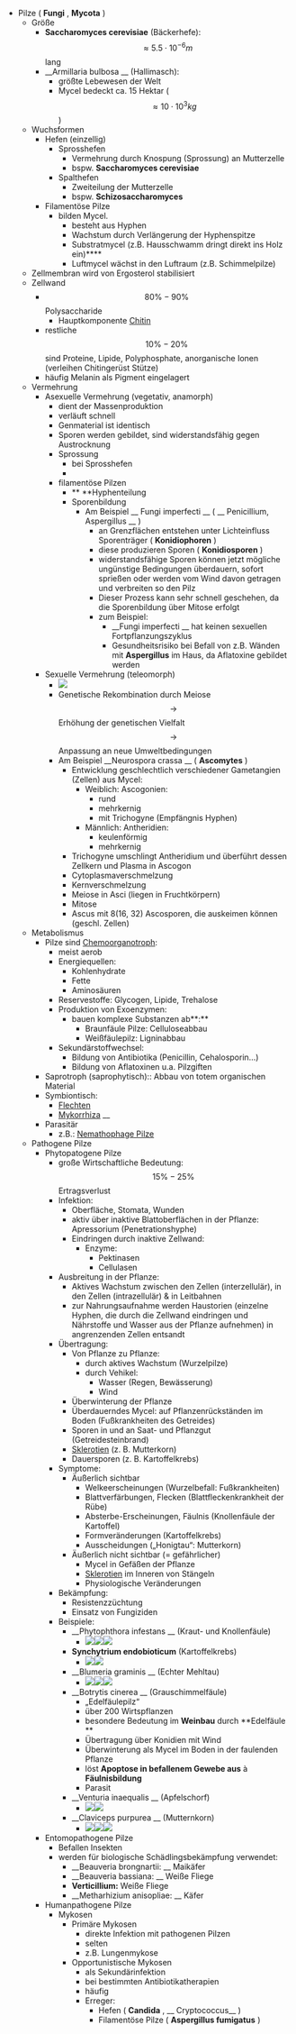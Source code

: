 - Pilze ( __Fungi__ ,  __Mycota__ )
    - Größe
        -  __Saccharomyces cerevisiae__  (Bäckerhefe): $$ \approx5.5\cdot10^{-6}m $$ lang
        -  __Armillaria bulbosa __ (Hallimasch):
            - größte Lebewesen der Welt
            - Mycel bedeckt ca. 15 Hektar ($$ \approx 10\cdot10^3kg $$)
    - Wuchsformen
        - Hefen (einzellig)
            - Sprosshefen
                - Vermehrung durch Knospung (Sprossung) an Mutterzelle
                - bspw.  __Saccharomyces cerevisiae__ 
            - Spalthefen
                - Zweiteilung der Mutterzelle
                - bspw.  __Schizosaccharomyces__ 
        - Filamentöse Pilze
            - bilden Mycel.
                - besteht aus Hyphen
                - Wachstum durch Verlängerung der Hyphenspitze
                - Substratmycel (z.B. Hausschwamm dringt direkt ins Holz ein)****
                - Luftmycel wächst in den Luftraum (z.B. Schimmelpilze)
    - Zellmembran wird von Ergosterol stabilisiert
    - Zellwand
        - $$ 80\%-90\% $$ Polysaccharide
            - Hauptkomponente [Chitin](Chitin.md)
        - restliche $$ 10\%-20\% $$ sind Proteine, Lipide, Polyphosphate, anorganische Ionen (verleihen Chitingerüst Stütze)
        - häufig Melanin als Pigment eingelagert
    - Vermehrung
        - Asexuelle Vermehrung (vegetativ, anamorph)
            - dient der Massenproduktion
            - verläuft schnell
            - Genmaterial ist identisch
            - Sporen werden gebildet, sind widerstandsfähig gegen Austrocknung
            - Sprossung
                - bei Sprosshefen
                - 
            - filamentöse Pilzen
                - ** **Hyphenteilung  
                - Sporenbildung
                    - Am Beispiel  __ Fungi imperfecti __  ( __ Penicillium, Aspergillus __ )
                        - an Grenzflächen entstehen unter Lichteinfluss Sporenträger ( __Konidiophoren__ )
                        - diese produzieren Sporen ( __Konidiosporen__ )
                        - widerstandsfähige Sporen können jetzt mögliche ungünstige Bedingungen überdauern, sofort sprießen oder werden vom Wind davon getragen und verbreiten so den Pilz
                        - Dieser Prozess kann sehr schnell geschehen, da die Sporenbildung über Mitose erfolgt
                        - zum Beispiel:
                            -  __Fungi imperfecti __ hat keinen sexuellen Fortpflanzungszyklus
                            - Gesundheitsrisiko bei Befall von z.B. Wänden mit  __Aspergillus__  im Haus, da Aflatoxine gebildet werden
        - Sexuelle Vermehrung (teleomorph)
            - ![](https://remnote-user-data.s3.amazonaws.com/YIykDBR0xpHLWl-DfPJJlLBDr7qDWTemP5sU3xuJ0hwk0XvhtDZABwRoPVOJbAROVA0Aa36KGZ-px-DeVldLT4v6qz-8cGETiAEV5cfUBuoh6eRExKnumEh_QLPPctAA)  
            - Genetische Rekombination durch Meiose$$ \rightarrow $$ Erhöhung der genetischen Vielfalt$$ \rightarrow $$ Anpassung an neue Umweltbedingungen 
            - Am Beispiel  __Neurospora crassa __ ( __Ascomytes__ )
                - Entwicklung  geschlechtlich verschiedener Gametangien (Zellen) aus Mycel:
                    - Weiblich: Ascogonien:
                        - rund
                        - mehrkernig
                        - mit Trichogyne (Empfängnis Hyphen)
                    - Männlich: Antheridien:
                        - keulenförmig
                        - mehrkernig
                - Trichogyne umschlingt Antheridium und überführt dessen Zellkern und Plasma in Ascogon
                - Cytoplasmaverschmelzung
                - Kernverschmelzung
                - Meiose in Asci (liegen in Fruchtkörpern)
                - Mitose  
                - Ascus mit 8(16, 32) Ascosporen, die auskeimen können (geschl. Zellen)
    - Metabolismus
        - Pilze sind [Chemoorganotroph](Autotrophie/Chemoorganotroph.md):
            - meist aerob
            - Energiequellen:
                - Kohlenhydrate
                - Fette
                - Aminosäuren
            - Reservestoffe: Glycogen, Lipide, Trehalose
            - Produktion von Exoenzymen:
                - bauen komplexe Substanzen ab**:** 
                    - Braunfäule Pilze: Celluloseabbau
                    - Weißfäulepilz: Ligninabbau
            - Sekundärstoffwechsel:
                - Bildung von Antibiotika (Penicillin, Cehalosporin…)
                - Bildung von Aflatoxinen u.a. Pilzgiften
        - Saprotroph (saprophytisch):: Abbau von totem organischen Material
        - Symbiontisch:
            - [Flechten](Flechten.md)
            - [Mykorrhiza](Mykorrhiza.md) __ 
        - Parasitär
            - z.B.: [Nemathophage Pilze](Nemathophage-Pilze.md)
    - Pathogene Pilze
        - Phytopatogene Pilze
            - große Wirtschaftliche Bedeutung: $$ 15\%-25\% $$ Ertragsverlust
            - Infektion:
                - Oberfläche, Stomata, Wunden
                - aktiv über inaktive Blattoberflächen in der Pflanze: Apressorium (Penetrationshyphe)
                - Eindringen durch inaktive Zellwand:
                    - Enzyme:
                        - Pektinasen
                        - Cellulasen
            - Ausbreitung in der Pflanze:
                - Aktives Wachstum zwischen den Zellen (interzellulär), in den Zellen (intrazellulär) & in Leitbahnen
                - zur Nahrungsaufnahme werden Haustorien (einzelne Hyphen, die durch die Zellwand eindringen und Nährstoffe und Wasser aus der Pflanze aufnehmen) in angrenzenden Zellen entsandt 
            - Übertragung:
                - Von Pflanze zu Pflanze:
                    - durch aktives Wachstum (Wurzelpilze)
                    - durch Vehikel:
                        - Wasser (Regen, Bewässerung)
                        - Wind
                - Überwinterung der Pflanze
                - Überdauerndes Mycel: auf Pflanzenrückständen im Boden (Fußkrankheiten des Getreides)
                - Sporen in und an Saat- und Pflanzgut (Getreidesteinbrand)
                - [Sklerotien](Sklerotien.md) (z. B. Mutterkorn)
                - Dauersporen (z. B. Kartoffelkrebs)
            - Symptome:
                - Äußerlich sichtbar
                    - Welkeerscheinungen (Wurzelbefall: Fußkrankheiten)
                    - Blattverfärbungen, Flecken (Blattfleckenkrankheit der Rübe)
                    - Absterbe-Erscheinungen, Fäulnis (Knollenfäule der Kartoffel)
                    - Formveränderungen (Kartoffelkrebs)
                    - Ausscheidungen („Honigtau“: Mutterkorn)
                - Äußerlich nicht sichtbar (= gefährlicher)
                    - Mycel in Gefäßen der Pflanze
                    - [Sklerotien](Sklerotien.md) im Inneren von Stängeln
                    - Physiologische Veränderungen
            - Bekämpfung:
                - Resistenzzüchtung
                - Einsatz von Fungiziden
            - Beispiele:
                -  __Phytophthora infestans __ (Kraut- und Knollenfäule)
                    - ![](https://remnote-user-data.s3.amazonaws.com/NnMC4D-bXHHtnZu8PlfzMHW551nZx1YJXPzBBU5t8p2jHhWnYCSoq_JfQFa2b687vwASJYn6bZMkCa71PetAeuT46RRIhSuIWM-Q9sEueCOm3japLd8ezzASCTQYlmOL)![](https://remnote-user-data.s3.amazonaws.com/6XSZAX7vdmX_mipvWiYqJEhWh-CaHffekRqouT92Bl_iMS-udLx7j2q_ctwNwJD5BU7LRKddIId7NMMpEo1m_nwDXzJTdI6rYor6Jt-F_SEPdRSVnhW-LYVPSvgeuvbt)![](https://remnote-user-data.s3.amazonaws.com/CYTTXfSJzd9LljF5-D-xUsOBN_9y7fRzs8ZgvQ1GNnmTD40bquMsTNEDJ07UVoQY_39mtAhMY5Xl5vrVEkMqvos8n5KJBxvHioq3YHNWWtdeGDw57m-EdFwlx90EHXMc)
                -  __Synchytrium endobioticum__ (Kartoffelkrebs)
                    - ![](https://remnote-user-data.s3.amazonaws.com/p-PN-Gz8I7xXoGiX3zRe5zkMGrpjdckSOhtqaaZsEZXzudcvDmO958B7JcggEO0qrb4uQvz85UJfkM8RU3Fd6ukS2gV1ZR-mPhmZdNxIYx9MTPBaGQHezG16myS8ZdOV)![](https://remnote-user-data.s3.amazonaws.com/_VZz5ypP-OhIiXugo4hWYMX73dRPER9mLr8NTrMG8MyIKUs6HAaZFjRXT2SfYoWgauB_3CQQ_ajDeLU7ZhaERgNTV6TqB_riN_cO19IsIOIxXzrkxIFCbAhkExhcM7bk)
                -  __Blumeria graminis __ (Echter Mehltau)
                    - ![](https://remnote-user-data.s3.amazonaws.com/YXair001SX3v9-7SjiU9u_lYsI7JkrjxzL3iS3JMblENaOodfirPXgkrOijhG9Zn5NW-lEzD73Ogha4uOwuAxFcuVYzNip5J1G5dfR6vlXgIyyEeXlxyu44d4K0NtUTj)![](https://remnote-user-data.s3.amazonaws.com/EV9Ecm1Dx40gp_CpBqGFBcgdgz0nrMrPTzPAO7wTvgLYDqNq7bnaBZsNXQjebWInnZwuHPWbNiCEnFUgMCCauRE7qydj5u9ToSsOIGg1TTSLcGT2GpkB1-8vmhwRRqFj)![](https://remnote-user-data.s3.amazonaws.com/3Ds2H0GK7kE2j03i4WAENJTwZ8p31fT1QfPggTC54bw346UiTndIax91ew5UNvZmv6xyI5taxbse8YCdGPGIBDFgeFYP2Y5LUK1eBwAQOWJ1MQ6b_Dv3VJLy8tV76IeP)
                -  __Botrytis cinerea __ (Grauschimmelfäule)
                    - „Edelfäulepilz“
                    - über 200 Wirtspflanzen
                    - besondere Bedeutung im **Weinbau** durch **Edelfäule **  
                    - Übertragung über Konidien mit Wind
                    - Überwinterung als Mycel im Boden in der faulenden Pflanze
                    - löst **Apoptose in befallenem Gewebe aus** à **Fäulnisbildung**  
                    - Parasit
                -  __Venturia inaequalis __ (Apfelschorf)
                    - ![](https://remnote-user-data.s3.amazonaws.com/XyKbvp7a-qea4Fb30aSVG6HnkwS0Yz6VgQatG6EZt6gwvK_PIbkWzCe_49kAIO17Ii0lc66SLgYPTrMV-pd3_DPxFFKts2fSI-7p-MSJwnzsisEVYhBQlPKM9a4yr-5d)![](https://remnote-user-data.s3.amazonaws.com/cQ7c8oQJ0t0Bc1B5B92aRfp_5xUJtSY_zTsrFv7X9sV1jWmK10kQict63fuVzWS9imrDuqruYmFbIx9Ps12vhLS3yNHeKtBPqBGNgLTRAch1Rt3BQk12ck-dLSaQUpmh) 
                -  __Claviceps purpurea __ (Mutternkorn)
                    - ![](https://remnote-user-data.s3.amazonaws.com/Ql6wR6ekMXir36T6powuLSHpaKT_m1Mc3LbbbvWNP2zxCQ6TAhPLYXXHrcSeww4k-yRdWkvhnkFeB85TMd0M0sTTCwRX-3EpGHyoZCtjSV4B9I4_-J77Fz3yuilZ4pqc)![](https://remnote-user-data.s3.amazonaws.com/c1yL2BzoncST9FcE-d_hcJADEZxOODAVaX5cVzcJqip3cHPt55RNDx1FfaIQWijt3zW14tr6VDXAhRTddzOsiJ04GiYTeimE52RdslcApDLE5PSkG5n89bfHPTavC5xw)![](https://remnote-user-data.s3.amazonaws.com/saLjTvf-j4UWouCFcRFm3M6f_tCS6Pu4rfPWvAwhq4d8FQAORsyoeBAl2nHxDxuXTw1ICDv_JIrKeB5s4yntP4VkpbDU1oCMSesHgEqeOO_t8MsqpclRQrrnNwNmPN9A) 
        - Entomopathogene Pilze
            - Befallen Insekten
            - werden für biologische Schädlingsbekämpfung verwendet:
                -  __Beauveria brongnartii: __ Maikäfer
                -  __Beauveria bassiana: __ Weiße Fliege
                -  __Verticillium:__  Weiße Fliege
                -  __Metharhizium anisopliae: __ Käfer
        - Humanpathogene Pilze
            - Mykosen
                - Primäre Mykosen
                    - direkte Infektion mit pathogenen Pilzen
                    - selten
                    - z.B. Lungenmykose
                - Opportunistische Mykosen
                    - als Sekundärinfektion
                    - bei bestimmten Antibiotikatherapien
                    - häufig
                    - Erreger:
                        - Hefen ( __Candida__ , __ Cryptococcus__ )
                        - Filamentöse Pilze ( __Aspergillus fumigatus__ )
